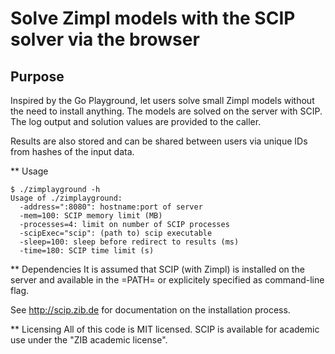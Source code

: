 # Solve Zimpl models with the SCIP solver via the browser

## Purpose
Inspired by the Go Playground, let users solve small Zimpl models
without the need to install anything. The models are solved on the
server with SCIP. The log output and solution values are provided to
the caller.

Results are also stored and can be shared between users via unique IDs
from hashes of the input data.

** Usage
```
$ ./zimplayground -h
Usage of ./zimplayground:
  -address=":8080": hostname:port of server
  -mem=100: SCIP memory limit (MB)
  -processes=4: limit on number of SCIP processes
  -scipExec="scip": (path to) scip executable
  -sleep=100: sleep before redirect to results (ms)
  -time=180: SCIP time limit (s)
```

** Dependencies
It is assumed that SCIP (with Zimpl) is installed on the server and
available in the =PATH= or explicitely specified as command-line flag.

See http://scip.zib.de for documentation on the installation process.

** Licensing
All of this code is MIT licensed. SCIP is available for academic use
under the "ZIB academic license".

